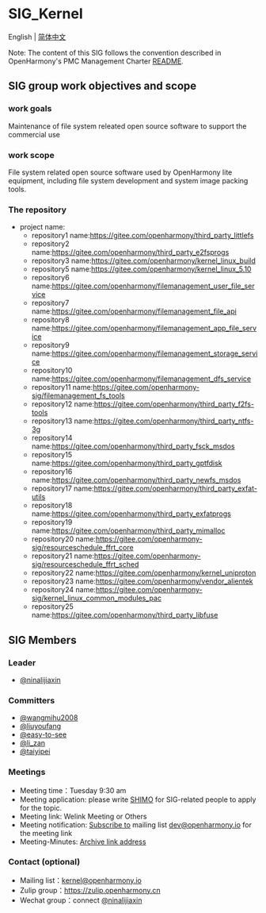 # SIG_Kernel
 English | [简体中文](./sig_kernel_cn.md)
 
 Note: The content of this SIG follows the convention described in OpenHarmony's PMC Management Charter [README](/zh/pmc.md).

## SIG group work objectives and scope

### work goals
Maintenance of file system releated open source software to support the commercial use
### work scope
File system related open source software used by OpenHarmony lite equipment, including file system development and system image packing tools.
### The repository 
- project name:
  - repository1 name:https://gitee.com/openharmony/third_party_littlefs
  - repository2 name:https://gitee.com/openharmony/third_party_e2fsprogs
  - repository3 name:https://gitee.com/openharmony/kernel_linux_build
  - repository5 name:https://gitee.com/openharmony/kernel_linux_5.10
  - repository6 name:https://gitee.com/openharmony/filemanagement_user_file_service
  - repository7 name:https://gitee.com/openharmony/filemanagement_file_api
  - repository8 name:https://gitee.com/openharmony/filemanagement_app_file_service
  - repository9 name:https://gitee.com/openharmony/filemanagement_storage_service
  - repository10 name:https://gitee.com/openharmony/filemanagement_dfs_service
  - repository11 name:https://gitee.com/openharmony-sig/filemanagement_fs_tools
  - repository12 name:https://gitee.com/openharmony/third_party_f2fs-tools
  - repository13 name:https://gitee.com/openharmony/third_party_ntfs-3g
  - repository14 name:https://gitee.com/openharmony/third_party_fsck_msdos
  - repository15 name:https://gitee.com/openharmony/third_party_gptfdisk
  - repository16 name:https://gitee.com/openharmony/third_party_newfs_msdos
  - repository17 name:https://gitee.com/openharmony/third_party_exfat-utils
  - repository18 name:https://gitee.com/openharmony/third_party_exfatprogs
  - repository19 name:https://gitee.com/openharmony/third_party_mimalloc
  - repository20 name:https://gitee.com/openharmony-sig/resourceschedule_ffrt_core
  - repository21 name:https://gitee.com/openharmony-sig/resourceschedule_ffrt_sched
  - repository22 name:https://gitee.com/openharmony/kernel_uniproton
  - repository23 name:https://gitee.com/openharmony/vendor_alientek
  - repository24 name:https://gitee.com/openharmony-sig/kernel_linux_common_modules_pac
  - repository25 name:https://gitee.com/openharmony/third_party_libfuse

## SIG Members

### Leader
- [@ninalijiaxin](https://gitee.com/ninalijiaxin)

### Committers
- [@wangmihu2008](https://gitee.com/wangmihu2008)
- [@liuyoufang](https://gitee.com/liuyoufang)
- [@easy-to-see](https://gitee.com/easy-to-see)
- [@li_zan](https://gitee.com/li_zan)
- [@taiyipei](https://gitee.com/taiyipei)

### Meetings
 - Meeting time：Tuesday 9:30 am
 - Meeting application: please write [SHIMO](https://shimo.im/sheets/VgQV6VjCJ9cXtY8G/MODOC) for SIG-related people to apply for the topic.
 - Meeting link: Welink Meeting or Others
 - Meeting notification: [Subscribe to](https://lists.openatom.io/hyperkitty/list/dev@openharmony.io/) mailing list dev@openharmony.io for the meeting link
 - Meeting-Minutes: [Archive link address](https://gitee.com/openharmony-sig/sig-content)

### Contact (optional)

- Mailing list：kernel@openharmony.io
- Zulip group：https://zulip.openharmony.cn
- Wechat group：connect [@ninalijiaxin](https://gitee.com/ninalijiaxin)
